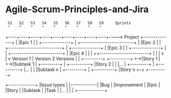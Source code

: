 # Agile-Scrum-Principles-and-Jira

     S1   S2   S3   S4   S5   S6   S7   S8   S9     Sprints
     ^    ^    ^    ^    ^    ^    ^    ^    ^
+----+----+----+----+----+----+----+----+----+----> Project
+--------------+                        |
|Epic 1        |                        |
+--------------+                        |
+--------------------------+            |
|Epic 2                    |            |
+--------------------------+            |
               +--------------+         |
               |Epic 3        |         |
               +--------------+         |
               |        +-------------------------+
               |        |Epic 4         |         |
               |        ++------------------------+
               |         |              |
               v         |              v
             Version 1   |           Version 2       Versions
                         |
                         |  +---------+    +----------+
                         +->|Story 1  | +->|Subtask 1 |
                            +---------+ |  +----------+
                            |Story 2  | |  |...       |
                            +---------+ |  +----------+
                            |...      | |  |Subtask n |
                            +---------+ |  +----------+
                            |Story n  +-+
                            +---------+



+-------------+
|Issue types  |
|-------------|
|Bug          |
|Improvement  |
|Epic         |
|Story        |
|Subtask      |
|Task         |
|...          |
|             |
+-------------+
